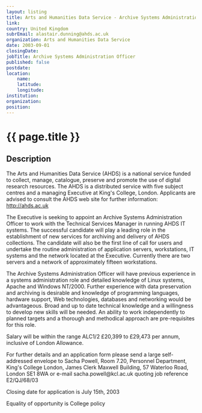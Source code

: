 ```yaml
---
layout: listing
title: Arts and Humanities Data Service - Archive Systems Administration Officer
link:
country: United Kingdom
subrEmail: alastair.dunning@ahds.ac.uk
organization: Arts and Humanities Data Service 
date: 2003-09-01
closingDate: 
jobTitle: Archive Systems Administration Officer
published: false
postdate:
location:
    name: 
    latitude: 
    longitude: 
institution: 
organization: 
position: 
--- 
```



# {{ page.title }}

## Description



<p>The Arts and Humanities Data Service (AHDS) is a national service funded to collect, manage, catalogue, preserve and promote the use of digital research resources.  The AHDS is a distributed service with five subject centres and a managing Executive at King's College, London. Applicants are advised to consult the AHDS web site for further information: <a href="http://ahds.ac.uk">http://ahds.ac.uk</a></p>

<p>The Executive is seeking to appoint an Archive Systems Administration Officer to work with the Technical Services Manager in running AHDS IT systems. The successful candidate will play a leading role in the establishment of new services for archiving and delivery of AHDS collections. The candidate will also be the first line of call for users and undertake the routine administration of application servers, workstations, IT systems and the network located at the Executive. Currently there are two servers and a network of approximately fifteen workstations.</p>

<p>The Archive Systems Administration Officer will have previous experience in a systems administration role and detailed knowledge of Linux systems, Apache and Windows NT/2000. Further experience with data preservation and archiving is desirable and knowledge of programming languages, hardware support, Web technologies, databases and networking would be advantageous. Broad and up to date technical knowledge and a willingness to develop new skills will be needed.  An ability to work independently to planned targets and a thorough and methodical approach are pre-requisites for this role.</p>

<p>Salary will be within the range ALC1/2 £20,399 to £29,473 per annum, inclusive of London Allowance.</p>

<p>For further details and an application form please send a large self-addressed envelope to Sacha Powell, Room 7.20, Personnel Department, King's College London, James Clerk Maxwell Building, 57 Waterloo Road, London SE1 8WA or e-mail sacha.powell@kcl.ac.uk quoting job reference E2/QJ/68/03</p>

<p>Closing date for application is July 15th, 2003</p>

<p>Equality of opportunity is College policy</p>

